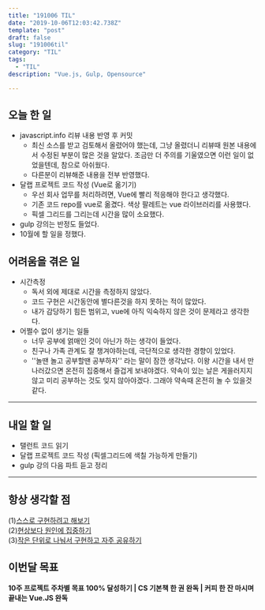 ```yaml
---
title: "191006 TIL"
date: "2019-10-06T12:03:42.738Z"
template: "post"
draft: false
slug: "191006til"
category: "TIL"
tags:
  - "TIL"
description: "Vue.js, Gulp, Opensource"

---
```


## 오늘 한 일

- javascript.info 리뷰 내용 반영 후 커밋
  - 최신 소스를 받고 검토해서 올렸어야 했는데, 그냥 올렸더니 리뷰때 원본 내용에서 수정된 부분이 많은 것을 알았다. 조금만 더 주의를 기울였으면 이런 일이 없었을텐데, 참으로 아쉬웠다.
  - 다른분이 리뷰해준 내용을 전부 반영했다.
- 달랩 프로젝트 코드 작성 (Vue로 옮기기)
  - 우선 회사 업무를 처리하려면, Vue에 빨리 적응해야 한다고 생각했다.
  - 기존 코드 repo를 vue로 옮겼다. 색상 팔레트는 vue 라이브러리를 사용했다.
  - 픽셀 그리드를 그리는데 시간을 많이 소요했다.
- gulp 강의는 반정도 들었다.
- 10월에 할 일을 정했다.

## 어려움을 겪은 일

- 시간측정
  - 독서 외에 제대로 시간을 측정하지 않았다.
  - 코드 구현은 시간동안에 별다른것을 하지 못하는 적이 많았다.
  - 내가 감당하기 힘든 범위고, vue에 아직 익숙하지 않은 것이 문제라고 생각한다.
- 어쩔수 없이 생기는 일들
  - 너무 공부에 얽매인 것이 아닌가 하는 생각이 들었다.
  - 친구나 가족 관계도 잘 챙겨야하는데, 극단적으로 생각한 경향이 있었다.
  - ''놀땐 놀고 공부할땐 공부하자'' 라는 말이 잠깐 생각났다. 이왕 시간을 내서 만나러갔으면 온전히 집중해서 즐겁게 보내야겠다. 약속이 있는 날은 게을러지지 않고 미리 공부하는 것도 잊지 않아야겠다. 그래야 약속때 온전히 놀 수 있을것 같다.

---

## 내일 할 일

- 탤런트 코드 읽기
- 달랩 프로젝트 코드 작성 (픽셀그리드에 색칠 가능하게 만들기)
- gulp 강의 다음 파트 듣고 정리

------



## 항상 생각할 점

(1)<u>스스로 구현하려고 해보기</u> <br>(2)<u>현상보다 원인에 집중하기</u> <br>(3)<u>작은 단위로 나눠서 구현하고 자주 공유하기</u>



## 이번달 목표

**10주 프로젝트 주차별 목표 100% 달성하기 | CS 기본책 한 권 완독 | 커피 한 잔 마시며 끝내는 Vue.JS 완독**

